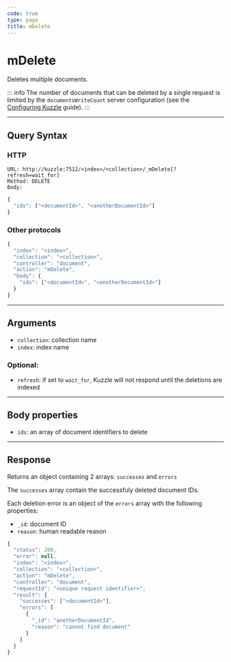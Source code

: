 ```yaml
---
code: true
type: page
title: mDelete
---
```


# mDelete

Deletes multiple documents.

::: info
The number of documents that can be deleted by a single request is limited by the `documentsWriteCount` server configuration (see the [Configuring Kuzzle](/core/2/guides/advanced/8-configuration) guide).
:::

---

## Query Syntax

### HTTP

```http
URL: http://kuzzle:7512/<index>/<collection>/_mDelete[?refresh=wait_for]
Method: DELETE
Body:
```

```js
{
  "ids": ["<documentId>", "<anotherDocumentId>"]
}
```

### Other protocols

```js
{
  "index": "<index>",
  "collection": "<collection>",
  "controller": "document",
  "action": "mDelete",
  "body": {
    "ids": ["<documentId>", "<anotherDocumentId>"]
  }
}
```

---

## Arguments

- `collection`: collection name
- `index`: index name

### Optional:

- `refresh`: if set to `wait_for`, Kuzzle will not respond until the deletions are indexed

---

## Body properties

- `ids`: an array of document identifiers to delete

---

## Response

Returns an object containing 2 arrays: `successes` and `errors`

The `successes` array contain the successfuly deleted document IDs.

Each deletion error is an object of the `errors` array with the following properties:
- `_id`: document ID
- `reason`: human readable reason

```js
{
  "status": 200,
  "error": null,
  "index": "<index>",
  "collection": "<collection>",
  "action": "mDelete",
  "controller": "document",
  "requestId": "<unique request identifier>",
  "result": {
    "successes": ["<documentId>"],
    "errors": [
      { 
        "_id": "anotherDocumentId", 
        "reason": "cannot find document" 
      }
    ]
  }
}
```
